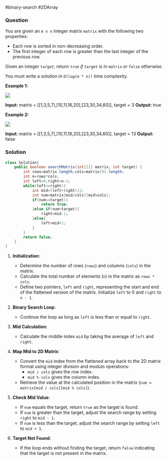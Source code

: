#binary-search #2DArray 
### Question
You are given an `m x n` integer matrix `matrix` with the following two properties:

- Each row is sorted in non-decreasing order.
- The first integer of each row is greater than the last integer of the previous row.

Given an integer `target`, return `true` _if_ `target` _is in_ `matrix` _or_ `false` _otherwise_.

You must write a solution in `O(log(m * n))` time complexity.

**Example 1:**

![](https://assets.leetcode.com/uploads/2020/10/05/mat.jpg)

**Input:** matrix = [[1,3,5,7],[10,11,16,20],[23,30,34,60]], target = 3
**Output:** true

**Example 2:**

![](https://assets.leetcode.com/uploads/2020/10/05/mat2.jpg)

**Input:** matrix = [[1,3,5,7],[10,11,16,20],[23,30,34,60]], target = 13
**Output:** false

### Solution
```java
class Solution{
	public boolean searchMatrix(int[][] matrix, int target) {  
	    int rows=matrix.length,cols=matrix[0].length;  
	    int n=rows*cols;  
	    int left=0,right=n-1;  
	    while(left<=right){  
	        int mid=(left+right)/2;  
	        int num=matrix[mid/cols][mid%cols];  
	        if(num==target){  
	            return true;  
	        }else if(num>target){  
	            right=mid-1;  
	        }else{  
	            left=mid+1;  
	        }  
	    }  
	    return false;  
	}
}
```

1. **Initialization**:
    
    - Determine the number of rows (`rows`) and columns (`cols`) in the matrix.
    - Calculate the total number of elements (`n`) in the matrix as `rows * cols`.
    - Define two pointers, `left` and `right`, representing the start and end of the flattened version of the matrix. Initialize `left` to 0 and `right` to `n - 1`.
2. **Binary Search Loop**:
    
    - Continue the loop as long as `left` is less than or equal to `right`.
3. **Mid Calculation**:
    
    - Calculate the middle index `mid` by taking the average of `left` and `right`.
4. **Map Mid to 2D Matrix**:
    
    - Convert the `mid` index from the flattened array back to the 2D matrix format using integer division and modulo operations:
        - `mid / cols` gives the row index.
        - `mid % cols` gives the column index.
    - Retrieve the value at the calculated position in the matrix (`num = matrix[mid / cols][mid % cols]`).
5. **Check Mid Value**:
    
    - If `num` equals the target, return `true` as the target is found.
    - If `num` is greater than the target, adjust the search range by setting `right` to `mid - 1`.
    - If `num` is less than the target, adjust the search range by setting `left` to `mid + 1`.
6. **Target Not Found**:
    
    - If the loop ends without finding the target, return `false` indicating that the target is not present in the matrix.
